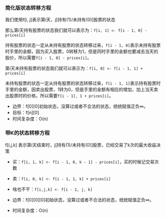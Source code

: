 ### 简化版状态转移方程
我们使用f[i, j]表示第i天，j[持有(1)/未持有(0)]股票的状态

那么第i天持有股票的状态我们就可以表示为：`f[i, 1] <- f[i - 1, 0] - prices[i]`

持有股票的状态一定从未持有股票的状态转移过来，`f[i - 1, 0]`表示未持有股票时手里的金额，因为买入股票，0转移为1，但是同时手里的金额也要减去当天的股价，所以需要`f[i - 1, 0] - prices[i]`。

第i天未持有股票的状态我们就可以表示为：`f[i, 0] <- f[i - 1, 1] + prices[i]` 

未持有股票的状态一定从持有股票的状态转移过来，`f[i - 1, 1]`表示持有股票时手里的金额，因卖出股票，1转为0，但是手里的金额有相应的增加，加上当天卖出股票时的价格，所以需要`f[i - 1], 1 + prices[i]`。

- 边界：f[0][0]初始状态，没算过或者不合法的状态，统统赋值正负∞。
- 目标：f[n][0]
- 时间复杂度：O(n)

### 带K的状态转移方程
f[i,j,k] 表示第i天结束时，j[持有(1)/未持有(0)]股票，已经交易了k次的最大收益决策

- 买：`f[i, 1, k] <- f[i - 1, 0, k - 1] - prices[i]`，买的时候记交易次数
- 卖：`f[i, 0, k] <- f[i - 1, 1, k] + prices[i]`
- 啥也不干：`f[i,j,k] <- f[i - 1, j, k]`

- 边界：f[0][0][0]初始状态，没算过或者不合法的状态，统统赋值正负∞。
- 时间复杂度：O(n)

